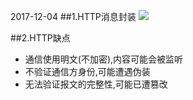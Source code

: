2017-12-04
##1.HTTP消息封装
![](https://github.com/t734070824/tq.java/blob/master/tq.java.http/src/main/java/_tujie_http/1.png?raw=true)

##2.HTTP缺点
- 通信使用明文(不加密),内容可能会被监听
- 不验证通信方身份,可能遭遇伪装
- 无法验证报文的完整性,可能已遭篡改






